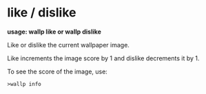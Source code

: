 # like / dislike

**usage: wallp like or wallp dislike**

Like or dislike the current wallpaper image.

Like increments the image score by 1 and dislike decrements it by 1.

To see the score of the image, use:

`>wallp info`

